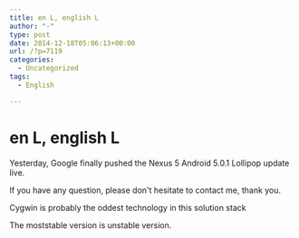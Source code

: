 ```yaml
---
title: en L, english L
author: "-"
type: post
date: 2014-12-18T05:06:13+00:00
url: /?p=7119
categories:
  - Uncategorized
tags:
  - English

---
```

# en L, english L
Yesterday, Google finally pushed the Nexus 5 Android 5.0.1 Lollipop update live.

If you have any question, please don't hesitate to contact me, thank you.

Cygwin is probably the oddest technology in this solution stack


The moststable version is unstable version.